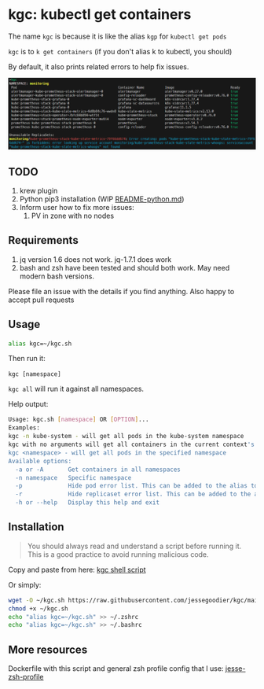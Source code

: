 # kgc: kubectl get containers

The name `kgc` is because it is like the alias `kgp` for `kubectl get pods`

`kgc` is to `k get containers` (if you don't alias k to kubectl, you should)

By default, it also prints related errors to help fix issues.

![kgc-screenshot](kgc.png)

## TODO

1. krew plugin
2. Python pip3 installation (WIP [README-python.md](README-python.md))
3. Inform user how to fix more issues:
    1. PV in zone with no nodes

## Requirements

1. jq version 1.6 does not work. jq-1.7.1 does work
2. bash and zsh have been tested and should both work. May need modern bash versions.

Please file an issue with the details if you find anything. Also happy to accept pull requests

## Usage


```sh
alias kgc=~/kgc.sh
```

Then run it:

`kgc [namespace]`

`kgc all` will run it against all namespaces.

Help output:

```sh
Usage: kgc.sh [namespace] OR [OPTION]...
Examples:
kgc -n kube-system - will get all pods in the kube-system namespace
kgc with no arguments will get all containers in the current context's namespace
kgc <namespace> - will get all pods in the specified namespace
Available options:
  -a or -A       Get containers in all namespaces
  -n namespace   Specific namespace
  -p             Hide pod error list. This can be added to the alias to make it the default behavior
  -r             Hide replicaset error list. This can be added to the alias to make it the default behavior
  -h or --help   Display this help and exit
```

## Installation

>You should always read and understand a script before running it. This is a good practice to avoid running malicious code.

Copy and paste from here: [kgc shell script](kgc.sh)

Or simply:

```sh
wget -O ~/kgc.sh https://raw.githubusercontent.com/jessegoodier/kgc/main/kgc.sh
chmod +x ~/kgc.sh
echo "alias kgc=~/kgc.sh" >> ~/.zshrc
echo "alias kgc=~/kgc.sh" >> ~/.bashrc
```

## More resources

Dockerfile with this script and general zsh profile config that I use:
[jesse-zsh-profile](https://github.com/jessegoodier/jesse-zsh-profile)
